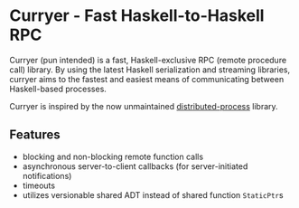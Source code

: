 # Curryer - Fast Haskell-to-Haskell RPC

Curryer (pun intended) is a fast, Haskell-exclusive RPC (remote procedure call) library. By using the latest Haskell serialization and streaming libraries, curryer aims to the fastest and easiest means of communicating between Haskell-based processes.

Curryer is inspired by the now unmaintained [distributed-process](https://hackage.haskell.org/package/distributed-process) library.

## Features

* blocking and non-blocking remote function calls
* asynchronous server-to-client callbacks (for server-initiated notifications)
* timeouts
* utilizes versionable shared ADT instead of shared function `StaticPtr`s